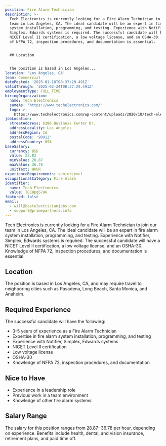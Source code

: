 ```yaml
---
position: Fire Alarm Technician
description: >-
  Tech Electronics is currently looking for a Fire Alarm Technician to join our
  team in Los Angeles, CA. The ideal candidate will be an expert in fire alarm
  system installation, programming, and testing. Experience with Notifier,
  Simplex, Edwards systems is required. The successful candidate will have a
  NICET Level II certification, a low voltage license, and an OSHA-30. Knowledge
  of NFPA 72, inspection procedures, and documentation is essential. 


  ## Location


  The position is based in Los Angeles...
location: 'Los Angeles, CA'
team: Commercial
datePosted: '2025-01-18T08:37:29.491Z'
validThrough: '2025-02-24T08:37:29.491Z'
employmentType: FULL_TIME
hiringOrganization:
  name: Tech Electronics
  sameAs: 'https://www.techelectronics.com/'
  logo: >-
    https://www.techelectronics.com/wp-content/uploads/2020/10/tech-electronics-logo.png
jobLocation:
  streetAddress: 6286 Business Center Dr.
  addressLocality: Los Angeles
  addressRegion: CA
  postalCode: '90012'
  addressCountry: USA
baseSalary:
  currency: USD
  value: 32.83
  minValue: 28.87
  maxValue: 36.78
  unitText: HOUR
experienceRequirements: seniorLevel
occupationalCategory: Fire Alarm
identifier:
  name: Tech Electronics
  value: TECHpg6796
featured: false
email:
  - will@bestelectricianjobs.com
  - support@primepartners.info
---
```




Tech Electronics is currently looking for a Fire Alarm Technician to join our team in Los Angeles, CA. The ideal candidate will be an expert in fire alarm system installation, programming, and testing. Experience with Notifier, Simplex, Edwards systems is required. The successful candidate will have a NICET Level II certification, a low voltage license, and an OSHA-30. Knowledge of NFPA 72, inspection procedures, and documentation is essential. 

## Location

The position is based in Los Angeles, CA, and may require travel to neighboring cities such as Pasadena, Long Beach, Santa Monica, and Anaheim.

## Required Experience

The successful candidate will have the following:

- 3-5 years of experience as a Fire Alarm Technician
- Expertise in fire alarm system installation, programming, and testing
- Experience with Notifier, Simplex, Edwards systems
- NICET Level II certification
- Low voltage license
- OSHA-30
- Knowledge of NFPA 72, inspection procedures, and documentation

## Nice to Have

- Experience in a leadership role
- Previous work in a team environment
- Knowledge of other fire alarm systems

## Salary Range

The salary for this position ranges from $28.87-$36.78 per hour, depending on experience. Benefits include health, dental, and vision insurance, retirement plans, and paid time off.
